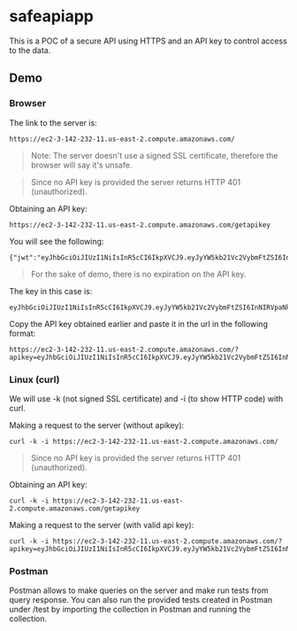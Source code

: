 # safeapiapp
This is a POC of a secure API using HTTPS and an API key to control access to the data.

## Demo
### Browser
The link to the server is:
```
https://ec2-3-142-232-11.us-east-2.compute.amazonaws.com/
```
> Note: The server doesn't use a signed SSL certificate, therefore the browser will say it's unsafe.

> Since no API key is provided the server returns HTTP 401 (unauthorized).

Obtaining an API key:
```
https://ec2-3-142-232-11.us-east-2.compute.amazonaws.com/getapikey
```

You will see the following:
```
{"jwt":"eyJhbGciOiJIUzI1NiIsInR5cCI6IkpXVCJ9.eyJyYW5kb21Vc2VybmFtZSI6InNIRVpaNkoxIiwiaWF0IjoxNjE5OTcwMzYzfQ.nkEWUvxoOflzRdseeiu7QC22SIOMjZipVHvPXxEiuaw"}
```
> For the sake of demo, there is no expiration on the API key.

The key in this case is:
```
eyJhbGciOiJIUzI1NiIsInR5cCI6IkpXVCJ9.eyJyYW5kb21Vc2VybmFtZSI6InNIRVpaNkoxIiwiaWF0IjoxNjE5OTcwMzYzfQ.nkEWUvxoOflzRdseeiu7QC22SIOMjZipVHvPXxEiuaw
```

Copy the API key obtained earlier and paste it in the url in the following format:
```
https://ec2-3-142-232-11.us-east-2.compute.amazonaws.com/?apikey=eyJhbGciOiJIUzI1NiIsInR5cCI6IkpXVCJ9.eyJyYW5kb21Vc2VybmFtZSI6InNIRVpaNkoxIiwiaWF0IjoxNjE5OTcwMzYzfQ.nkEWUvxoOflzRdseeiu7QC22SIOMjZipVHvPXxEiuaw
```

### Linux (curl)
We will use -k (not signed SSL certificate) and -i (to show HTTP code) with curl.

Making a request to the server (without apikey):
```
curl -k -i https://ec2-3-142-232-11.us-east-2.compute.amazonaws.com/
```
> Since no API key is provided the server returns HTTP 401 (unauthorized).

Obtaining an API key:
```
curl -k -i https://ec2-3-142-232-11.us-east-2.compute.amazonaws.com/getapikey
```

Making a request to the server (with valid api key):
```
curl -k -i https://ec2-3-142-232-11.us-east-2.compute.amazonaws.com/?apikey=eyJhbGciOiJIUzI1NiIsInR5cCI6IkpXVCJ9.eyJyYW5kb21Vc2VybmFtZSI6InNIRVpaNkoxIiwiaWF0IjoxNjE5OTcwMzYzfQ.nkEWUvxoOflzRdseeiu7QC22SIOMjZipVHvPXxEiuaw
```

### Postman
Postman allows to make queries on the server and make run tests from query response.
You can also run the provided tests created in Postman under /test by importing the collection in Postman and running the collection.
